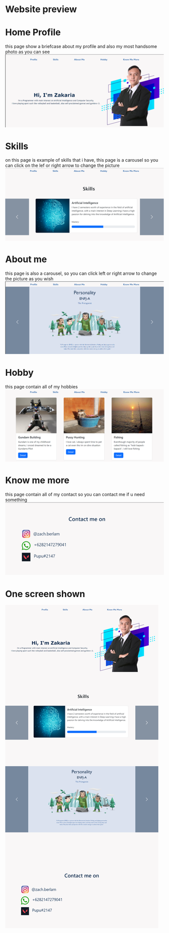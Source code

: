 # Website preview
# Home Profile
this page show a briefcase about my profile and also my most handsome photo as you can see
![img1](https://github.com/ZakariaBerlam/Website-Profile/blob/master/home%20Profile.png)
# Skills
on this page is example of skills that i have, this page is a carousel so you can click on the lef or right arrow to change the picture
![img1](https://github.com/ZakariaBerlam/Website-Profile/blob/master/Skill%20page.png)
# About me
this page is also a carousel, so you can click left or right arrow to change the picture as you wish
![img1](https://github.com/ZakariaBerlam/Website-Profile/blob/master/About%20us.png)
# Hobby
this page contain all of my hobbies
![img1](https://github.com/ZakariaBerlam/Website-Profile/blob/master/hobby.png)
# Know me more
this page contain all of my contact so you can contact me if u need something
![img1](https://github.com/ZakariaBerlam/Website-Profile/blob/master/kontak.png)
# One screen shown
![img1](https://github.com/ZakariaBerlam/Website-Profile/blob/master/Preview.png)
